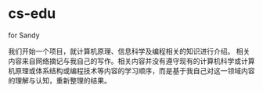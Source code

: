# cs-edu
for Sandy

我们开始一个项目，就计算机原理、信息科学及编程相关的知识进行介绍。
相关内容来自网络摘记与我自己的写作。相关内容并没有遵守现有的计算机科学或计算机原理或体系结构或编程技术等内容的学习顺序，而是基于我自己对这一领域内容的理解与认知，重新整理的结果。
